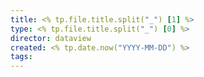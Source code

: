 ```yaml
---
title: <% tp.file.title.split("_") [1] %>
type: <% tp.file.title.split("_") [0] %>
director: dataview
created: <% tp.date.now("YYYY-MM-DD") %>
tags:
---
```

